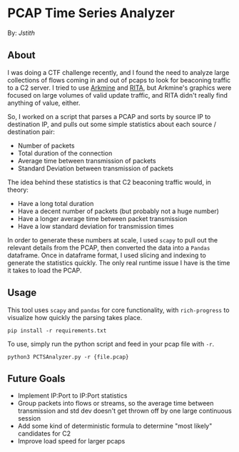 # PCAP Time Series Analyzer

By: _Jstith_

## About

I was doing a CTF challenge recently, and I found the need to analyze large collections of flows coming in and out of pcaps to look for beaconing traffic to a C2 server. I tried to use [Arkmine](https://arkime.com/) and [RITA](https://github.com/activecm/rita), but Arkmine's graphics were focused on large volumes of valid update traffic, and RITA didn't really find anything of value, either.

So, I worked on a script that parses a PCAP and sorts by source IP to destination IP, and pulls out some simple statistics about each source / destination pair:
- Number of packets
- Total duration of the connection
- Average time between transmission of packets
- Standard Deviation between transmission of packets

The idea behind these statistics is that C2 beaconing traffic would, in theory:
- Have a long total duration
- Have a decent number of packets (but probably not a huge number)
- Have a longer average time between packet transmission
- Have a low standard deviation for transmission times

In order to generate these numbers at scale, I used `scapy` to pull out the relevant details from the PCAP, then converted the data into a `Pandas` dataframe. Once in dataframe format, I used slicing and indexing to generate the statistics quickly. The only real runtime issue I have is the time it takes to load the PCAP.

## Usage

This tool uses `scapy` and `pandas` for core functionality, with `rich-progress` to visualize how quickly the parsing takes place.

```
pip install -r requirements.txt
```

To use, simply run the python script and feed in your pcap file with `-r`.

```
python3 PCTSAnalyzer.py -r {file.pcap}
```

## Future Goals

- Implement IP:Port to IP:Port statistics
- Group packets into flows or streams, so the average time between transmission and std dev doesn't get thrown off by one large continuous session
- Add some kind of deterministic formula to determine "most likely" candidates for C2
- Improve load speed for larger pcaps
